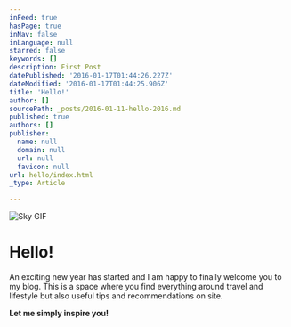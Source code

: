 ```yaml
---
inFeed: true
hasPage: true
inNav: false
inLanguage: null
starred: false
keywords: []
description: First Post
datePublished: '2016-01-17T01:44:26.227Z'
dateModified: '2016-01-17T01:44:25.906Z'
title: 'Hello!'
author: []
sourcePath: _posts/2016-01-11-hello-2016.md
published: true
authors: []
publisher:
  name: null
  domain: null
  url: null
  favicon: null
url: hello/index.html
_type: Article

---
```

![Sky GIF](https://s3-us-west-2.amazonaws.com/the-grid-img/p/290fb7c5b33c5e4ccbe267808f7ed35778b7cafd.gif)

# Hello!

An exciting new year has started and I am happy to finally welcome you to my blog. This is a space where you find everything around travel and lifestyle but also useful tips and recommendations on site. 

**Let me simply inspire you!**